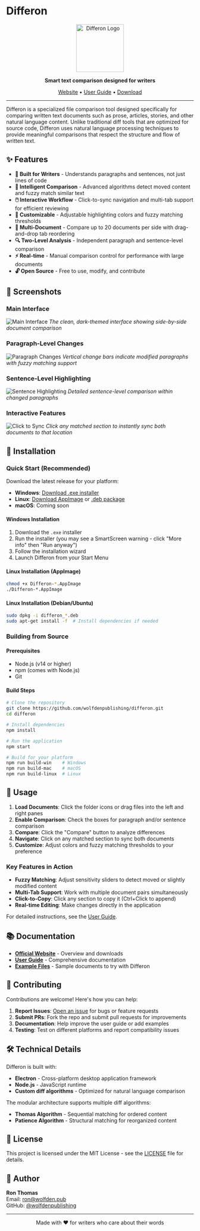 # Differon

<p align="center">
  <img src="docs/icon.png" alt="Differon Logo" width="128" height="128">
</p>

<p align="center">
  <strong>Smart text comparison designed for writers</strong>
</p>

<p align="center">
  <a href="https://wolfdenpublishing.github.io/differon/">Website</a> •
  <a href="https://wolfdenpublishing.github.io/differon/userguide.html">User Guide</a> •
  <a href="https://github.com/wolfdenpublishing/differon/releases/latest">Download</a>
</p>

---

Differon is a specialized file comparison tool designed specifically for comparing written text documents such as prose, articles, stories, and other natural language content. Unlike traditional diff tools that are optimized for source code, Differon uses natural language processing techniques to provide meaningful comparisons that respect the structure and flow of written text.

## ✨ Features

- **📝 Built for Writers** - Understands paragraphs and sentences, not just lines of code
- **🎯 Intelligent Comparison** - Advanced algorithms detect moved content and fuzzy match similar text
- **🖱️ Interactive Workflow** - Click-to-sync navigation and multi-tab support for efficient reviewing
- **🎨 Customizable** - Adjustable highlighting colors and fuzzy matching thresholds
- **📑 Multi-Document** - Compare up to 20 documents per side with drag-and-drop tab reordering
- **🔍 Two-Level Analysis** - Independent paragraph and sentence-level comparison
- **⚡ Real-time** - Manual comparison control for performance with large documents
- **🔓 Open Source** - Free to use, modify, and contribute

## 📸 Screenshots

### Main Interface
![Main Interface](docs/screen-01-main-interface.jpg)
*The clean, dark-themed interface showing side-by-side document comparison*

### Paragraph-Level Changes
![Paragraph Changes](docs/screen-04-paragraph-changes.jpg)
*Vertical change bars indicate modified paragraphs with fuzzy matching support*

### Sentence-Level Highlighting
![Sentence Highlighting](docs/screen-05-sentence-highlighting.jpg)
*Detailed sentence-level comparison within changed paragraphs*

### Interactive Features
![Click to Sync](docs/screen-07-click-to-sync.jpg)
*Click any matched section to instantly sync both documents to that location*

## 🚀 Installation

### Quick Start (Recommended)

Download the latest release for your platform:

- **Windows**: [Download .exe installer](https://github.com/wolfdenpublishing/differon/releases/latest)
- **Linux**: [Download AppImage](https://github.com/wolfdenpublishing/differon/releases/latest) or [.deb package](https://github.com/wolfdenpublishing/differon/releases/latest)
- **macOS**: Coming soon

#### Windows Installation
1. Download the `.exe` installer
2. Run the installer (you may see a SmartScreen warning - click "More info" then "Run anyway")
3. Follow the installation wizard
4. Launch Differon from your Start Menu

#### Linux Installation (AppImage)
```bash
chmod +x Differon-*.AppImage
./Differon-*.AppImage
```

#### Linux Installation (Debian/Ubuntu)
```bash
sudo dpkg -i differon_*.deb
sudo apt-get install -f  # Install dependencies if needed
```

### Building from Source

#### Prerequisites
- Node.js (v14 or higher)
- npm (comes with Node.js)
- Git

#### Build Steps
```bash
# Clone the repository
git clone https://github.com/wolfdenpublishing/differon.git
cd differon

# Install dependencies
npm install

# Run the application
npm start

# Build for your platform
npm run build-win    # Windows
npm run build-mac    # macOS
npm run build-linux  # Linux
```

## 📖 Usage

1. **Load Documents**: Click the folder icons or drag files into the left and right panes
2. **Enable Comparison**: Check the boxes for paragraph and/or sentence comparison
3. **Compare**: Click the "Compare" button to analyze differences
4. **Navigate**: Click on any matched section to sync both documents
5. **Customize**: Adjust colors and fuzzy matching thresholds to your preference

### Key Features in Action

- **Fuzzy Matching**: Adjust sensitivity sliders to detect moved or slightly modified content
- **Multi-Tab Support**: Work with multiple document pairs simultaneously
- **Click-to-Copy**: Click any section to copy it (Ctrl+Click to append)
- **Real-time Editing**: Make changes directly in the application

For detailed instructions, see the [User Guide](https://wolfdenpublishing.github.io/differon/userguide.html).

## 📚 Documentation

- **[Official Website](https://wolfdenpublishing.github.io/differon/)** - Overview and downloads
- **[User Guide](https://wolfdenpublishing.github.io/differon/userguide.html)** - Comprehensive documentation
- **[Example Files](examples/)** - Sample documents to try with Differon

## 🤝 Contributing

Contributions are welcome! Here's how you can help:

1. **Report Issues**: [Open an issue](https://github.com/wolfdenpublishing/differon/issues) for bugs or feature requests
2. **Submit PRs**: Fork the repo and submit pull requests for improvements
3. **Documentation**: Help improve the user guide or add examples
4. **Testing**: Test on different platforms and report compatibility issues

## 🛠️ Technical Details

Differon is built with:
- **Electron** - Cross-platform desktop application framework
- **Node.js** - JavaScript runtime
- **Custom diff algorithms** - Optimized for natural language comparison

The modular architecture supports multiple diff algorithms:
- **Thomas Algorithm** - Sequential matching for ordered content
- **Patience Algorithm** - Structural matching for reorganized content

## 📄 License

This project is licensed under the MIT License - see the [LICENSE](LICENSE) file for details.

## 👤 Author

**Ron Thomas**  
Email: ron@wolfden.pub  
GitHub: [@wolfdenpublishing](https://github.com/wolfdenpublishing)

---

<p align="center">
  Made with ❤️ for writers who care about their words
</p>